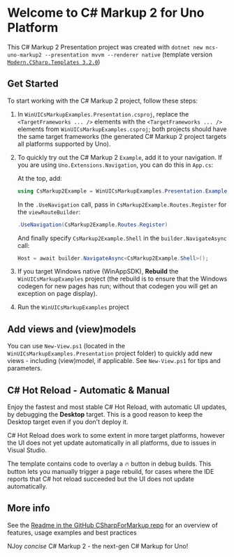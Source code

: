 # Welcome to C# Markup 2 for Uno Platform

This C# Markup 2 Presentation project was created with `dotnet new mcs-uno-markup2 --presentation mvvm --renderer native` (template version [`Modern.CSharp.Templates 3.2.0`](https://www.nuget.org/packages/Modern.CSharp.Templates/3.2.0))

## Get Started

To start working with the C# Markup 2 project, follow these steps:

1. In `WinUICsMarkupExamples.Presentation.csproj`, replace the `<TargetFrameworks ... />` elements with the `<TargetFrameworks ... />` elements from `WinUICsMarkupExamples.csproj`; both projects should have the same target frameworks
   (the generated C# Markup 2 project targets all platforms supported by Uno).

2. To quickly try out the C# Markup 2 `Example`, add it to your navigation.
   If you are using `Uno.Extensions.Navigation`, you can do this in `App.cs`:
   
   At the top, add:
   ```csharp
   using CsMarkup2Example = WinUICsMarkupExamples.Presentation.Example;
   ```

   In the `.UseNavigation` call, pass in `CsMarkup2Example.Routes.Register` for the `viewRouteBuilder`:
   ```csharp
   .UseNavigation(CsMarkup2Example.Routes.Register)
   ```

   And finally specify `CsMarkup2Example.Shell` in the `builder.NavigateAsync` call:
   ```csharp
   Host = await builder.NavigateAsync<CsMarkup2Example.Shell>();
   ```

3. If you target Windows native (WinAppSDK), **Rebuild** the `WinUICsMarkupExamples` project
   (the rebuild is to ensure that the Windows codegen for new pages has run; without that codegen you will get an exception on page display).

4. Run the `WinUICsMarkupExamples` project

## Add views and (view)models
You can use `New-View.ps1` (located in the `WinUICsMarkupExamples.Presentation` project folder) to quickly add new views - including (view)model, if applicable. See `New-View.ps1` for tips and parameters.

## C# Hot Reload - Automatic & Manual
Enjoy the fastest and most stable C# Hot Reload, with automatic UI updates, by debugging the **Desktop** target. This is a good reason to keep the Desktop target even if you don't deploy it.

C# Hot Reload does work to some extent in more target platforms, however the UI does not yet update automatically in all platforms, due to issues in Visual Studio.

The template contains code to overlay a 🔥 button in debug builds. This button lets you manually trigger a page rebuild, for cases where the IDE reports that C# hot reload succeeded but the UI does not update automatically.

## More info
See the [Readme in the GitHub CSharpForMarkup repo](https://github.com/VincentH-Net/CSharpForMarkup#c-markup-2) for an overview of features, usage examples and best practices

NJoy *concise* C# Markup 2 - the next-gen C# Markup for Uno!
